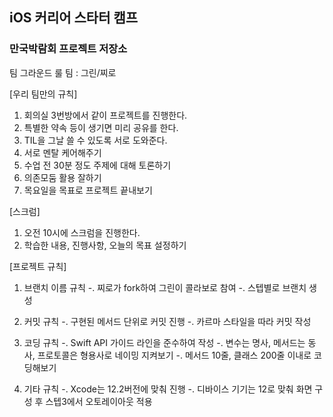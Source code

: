 ## iOS 커리어 스타터 캠프

### 만국박람회 프로젝트 저장소

팀 그라운드 룰
팀 : 그린/찌로

[우리 팀만의 규칙]
1) 회의실 3번방에서 같이 프로젝트를 진행한다.
2) 특별한 약속 등이 생기면 미리 공유를 한다.
3) TIL을 그날 쓸 수 있도록 서로 도와준다.
4) 서로 멘탈 케어해주기
5) 수업 전 30분 정도 주제에 대해 토론하기
6) 의존모둠 활용 잘하기
7) 목요일을 목표로 프로젝트 끝내보기

[스크럼]
1) 오전 10시에 스크럼을 진행한다.
2) 학습한 내용, 진행사항, 오늘의 목표 설정하기

[프로젝트 규칙]
1) 브랜치 이름 규칙
-. 찌로가 fork하여 그린이 콜라보로 참여
-. 스텝별로 브랜치 생성

2) 커밋 규칙
-. 구현된 메서드 단위로 커밋 진행
-. 카르마 스타일을 따라 커밋 작성

3) 코딩 규칙
-. Swift API 가이드 라인을 준수하여 작성
-. 변수는 명사, 메서드는 동사, 프로토콜은 형용사로 네이밍 지켜보기
-. 메서드 10줄, 클래스 200줄 이내로 코딩해보기

4) 기타 규칙
-. Xcode는 12.2버전에 맞춰 진행
-. 디바이스 기기는 12로 맞춰 화면 구성 후 스텝3에서 오토레이아웃 적용

